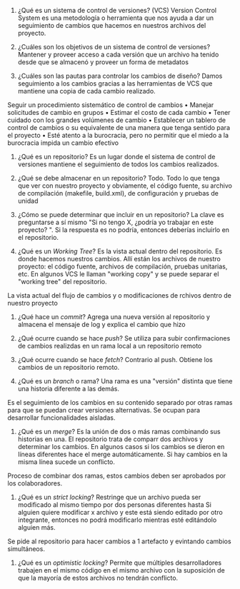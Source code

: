 1. ¿Qué es un sistema de control de versiones?
(VCS) Version Control System es una metodología o herramienta  que nos ayuda a dar un seguimiento de cambios que hacemos en nuestros archivos del proyecto. 
	
1. ¿Cuáles son los objetivos de un sistema de control de versiones?
Mantener y proveer acceso a cada versión que un archivo ha tenido desde que se almacenó y proveer un forma de metadatos

1. ¿Cuáles son las pautas para controlar los cambios de diseño?
Damos seguimiento  a los cambios gracias a las herramientas de VCS que mantiene una copia de cada cambio realizado.

Seguir un procedimiento sistemático de control de cambios
• Manejar solicitudes de cambio en grupos
• Estimar el costo de cada cambio
• Tener cuidado con los grandes volúmenes de cambio
• Establecer un tablero de control de cambios o su equivalente de una manera 
que tenga sentido para el proyecto
• Esté atento a la burocracia, pero no permitir que el miedo a la burocracia 
impida un cambio efectivo
 
1. ¿Qué es un repositorio?
Es un lugar donde el sistema de control de versiones mantiene el seguimiento de todos los cambios realizados. 
1. ¿Qué se debe almacenar en un repositorio?
Todo. Todo lo que tenga que ver con nuestro proyecto y obviamente, el código fuente, su archivo de compilación (makefile, build.xml), de configuración y pruebas de unidad

1. ¿Cómo se puede determinar que incluir en un repositorio?
La clave es preguntarse a sí mismo "Si no tengo X, ¿podría yo trabajar en este proyecto? ". 
Si la respuesta es no podría, entonces deberías incluirlo en el repositorio. 

1. ¿Qué es un *Working Tree*?
Es la vista actual dentro del repositorio. Es donde hacemos nuestros cambios.  Allí están los archivos de nuestro proyecto: el código fuente, archivos de compilación, pruebas unitarias, etc. 
En algunos VCS le llaman "working copy" y se puede separar el "working tree" del repositorio. 

La vista actual del flujo de cambios y o modificaciones de rchivos dentro de nuestro proyecto

1. ¿Qué hace un *commit*?
Agrega una nueva versión al repositorio y almacena el mensaje de log y explica el cambio que hizo

1. ¿Qué ocurre cuando se hace *push*?
Se utiliza para subir confirmaciones de cambios realizdas en un rama local a un repositorio remoto

1. ¿Qué ocurre cuando se hace *fetch*?
Contrario al push. Obtiene los cambios de un repositorio remoto.

1. ¿Qué es un *branch* o rama?
Una rama es una "versión" distinta  que tiene una historia diferente a las demás.

Es el seguimiento de los cambios en su contenido separado por otras ramas para que se puedan crear versiones alternativas. Se ocupan para desarrollar funcionalidades aisladas.

1. ¿Qué es un *merge*?
Es la unión de dos o más ramas combinando sus historias en una. El repositorio trata de comparr dos archivos y determinar los cambios. En algunos casos si los cambios se dieron en líneas diferentes hace el merge automáticamente. Si hay cambios en la misma línea sucede un conflicto.

Proceso de combinar dos ramas, estos cambios deben ser aprobados por los colaboradores.

1. ¿Qué es un *strict locking*?
Restringe que un archivo pueda ser modificado al mismo tiempo por dos personas diferentes hasta 
Si alguien quiere modificar x archivo y este está siendo editado por otro integrante, entonces no podrá modificarlo mientras esté editándolo alguien más.

Se pide al repositorio para hacer cambios a  1 artefacto y evintando cambios simultáneos.
1. ¿Qué es un *optimistic locking*?
Permite que múltiples desarrolladores trabajen en el mismo código en el mismo archivo con la suposición de que la mayoría de estos archivos no tendrán conflicto. 

